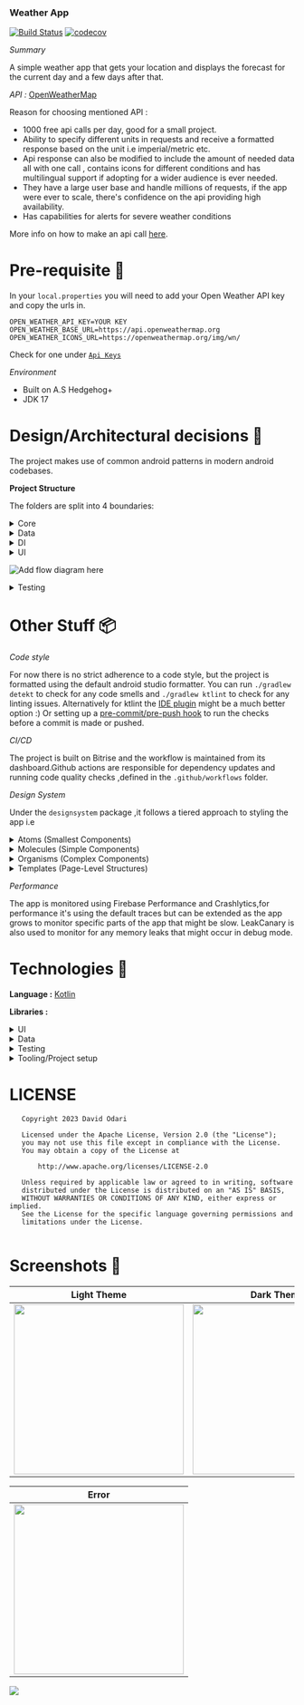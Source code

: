 ### Weather App

[![Build Status](https://app.bitrise.io/app/80f9b4627fc90757/status.svg?token=3KnRQl0WRfDT5UTzPDiRgA&branch=develop)](https://app.bitrise.io/app/80f9b4627fc90757)
[![codecov](https://codecov.io/gh/odaridavid/WeatherApp/branch/develop/graph/badge.svg?token=eZcGjGhF83)](https://codecov.io/gh/odaridavid/WeatherApp)

*Summary*

A simple weather app that gets your location and displays the forecast for the current day and a few
days after that.

*API :* [OpenWeatherMap](https://openweathermap.org/api)

Reason for choosing mentioned API :

- 1000 free api calls per day, good for a small project.
- Ability to specify different units in requests and receive a formatted response based on the unit
  i.e imperial/metric etc.
- Api response can also be modified to include the amount of needed data all with one call ,
  contains icons for different conditions and has multilingual support if adopting for a wider
  audience is ever needed.
- They have a large user base and handle millions of requests, if the app were ever to scale,
  there's confidence on the api providing high availability.
- Has capabilities for alerts for severe weather conditions

More info on how to make an api call [here](https://openweathermap.org/api/one-call-3#multi).

# Pre-requisite 📝

In your `local.properties` you will need to add your Open Weather API key and copy the urls in.

```properties
OPEN_WEATHER_API_KEY=YOUR KEY
OPEN_WEATHER_BASE_URL=https://api.openweathermap.org
OPEN_WEATHER_ICONS_URL=https://openweathermap.org/img/wn/
```

Check for one under  [`Api Keys`](https://home.openweathermap.org/api_keys)

*Environment*

- Built on A.S Hedgehog+
- JDK 17

# Design/Architectural decisions 📐

The project makes use of common android patterns in modern android codebases.

**Project Structure**

The folders are split into 4 boundaries:
<details>
  <summary>Core</summary> 
 Contains the models/data classes that are independent of any framework specific dependencies and represent the business logic. 
   In a Clean Arch world you can consider these as your domain classes and interfaces.
</details>

<details>
  <summary>Data</summary>
  Contains data sources , local or remote, this is where the implementation for such is kept. All
  data related actions and formatting happens in this layer as well.
  It may contain framework related dependencies to orchestrate and create instances of data stores
  like a database or shared preference etc.
  One common pattern used in this area is the repository pattern, which mediates data sources and
  acts as a source of truth to the consumer.
</details>

<details>
  <summary>DI</summary>
  This acts as the glue between the core ,data and UI.The UI relies on the core models and
  interfaces which are implemented in data.
</details>

<details>
  <summary>UI</summary>
  Contains the presentation layer of the app, the screen components and viewmodels. Framework
  specific dependencies are best suited for this layer.
  In this layer MVI is also used, it looks similar to MVVM but the difference is the actions from a
  screen a.k.a intents e.g ```HomeScreenIntent``` are predefined and are finite,making the
  the screen state a bit more predictable and it's easier to scan through what actions are possible
  from a given screen.

The screen state e.g ```HomeScreenViewState``` is also modelled as a class with immutable
properties and makes state management way easier by reducing the state whenever their is a new
update received.
Some design patterns that can be seen here are the Observer pattern when consuming the flow ->
state flows in the composables and provides a reactive app.
</details>

![Add flow diagram here](/docs/MVI.png)

<details>
  <summary>Testing</summary>

The data layer is unit tested by mocking out external dependencies and the ui layer on the
viewmodels, an integration test is written that makes use of fake,so as to mimic the real scenario
as much as possible over using mocks, which would also turn it to a unit test.
</details>

# Other Stuff 📦

*Code style*

For now there is no strict adherence to a code style, but the project is formatted using the default
android studio formatter.
You can run `./gradlew detekt` to check for any code smells and `./gradlew ktlint` to check for any
linting issues.
Alternatively for ktlint
the [IDE plugin](https://pinterest.github.io/ktlint/latest/install/setup/#recommended-setup) might
be a much better option :)
Or setting up
a [pre-commit/pre-push hook](https://pinterest.github.io/ktlint/latest/install/cli/#git-hooks) to
run the checks before a commit is made or pushed.

*CI/CD*

The project is built on Bitrise and the workflow is maintained from its dashboard.Github actions are
responsible for
dependency updates and running code quality checks ,defined in the `.github/workflows` folder.

*Design System*

Under the `designsystem` package ,it follows a tiered approach to styling the app i.e
<details>
<summary>Atoms (Smallest Components)</summary>
Typography:
Define font styles, sizes, and weights for headers, paragraphs, and other text elements.

Color Palette:
Establish a color palette with primary, secondary, and accent colors. Specify their usage in 
different contexts.

Icons:
Design a set of basic icons that represent common actions or concepts. Ensure consistency in style
and sizing.

Buttons:
Create button styles with variations for primary, secondary, and tertiary actions. Include states 
like hover and disabled.

Input Fields:
Design consistent styles for text inputs, checkboxes, radio buttons, and other form elements.
</details>
<details>
<summary>Molecules (Simple Components)</summary>
Form Elements:
Combine atoms to create complete form components. Ensure consistency in spacing and alignment.

Cards:
Combine text, images, and buttons to create card components. Define variations for different use cases.

Badges:
Assemble icons and text to create badge components for notifications or status indicators.

Avatars:
Design avatar components for user profiles, incorporating images or initials.
</details>
<details>
<summary>Organisms (Complex Components)</summary>
Navigation Bars:
Create a consistent navigation bar design that includes menus, icons, and navigation elements.

Headers and Footers:
Define headers and footers with appropriate spacing, logos, and navigation links.

Lists:
Assemble atoms and molecules to create list components, incorporating variations like simple lists, 
detailed lists, and nested lists.

Modals:
Design modal components for overlays or pop-ups, ensuring consistency in styles and behavior.
</details>
<details>
<summary>Templates (Page-Level Structures)</summary>
Page Layouts:
Establish consistent layouts for different types of pages (e.g., home page, product page, settings 
page).

Grid Systems:
Define grid systems that ensure alignment and consistency across various screen sizes.
</details>

*Performance*

The app is monitored using Firebase Performance and Crashlytics,for performance it's using the
default
traces but can be extended as the app grows to monitor specific parts of the app that might be slow.
LeakCanary is also used to monitor for any memory leaks that might occur in debug mode.

# Technologies 🔨

**Language :** [Kotlin](https://github.com/JetBrains/kotlin)

**Libraries :**
<details>
  <summary>UI</summary> 
  <a href="https://developer.android.com/jetpack/compose">Compose</a><br>
  <a href="https://coil-kt.github.io/coil/compose/">Coil</a><br>
  <a href="https://developer.android.com/guide/playcore/in-app-updates">InAppUpdate</a>
</details>

<details>
  <summary>Data</summary> 
  <a href="https://square.github.io/retrofit/">Retrofit</a><br>
  <a href="https://square.github.io/okhttp/">OkHTTP</a><br>
  <a href="https://kotlinlang.org/docs/serialization.html">kotlinx.serialization</a><br>
  <a href="https://developer.android.com/topic/libraries/architecture/datastore">Preference Data Store</a>
</details>

<details>
  <summary>Testing</summary> 
  <a href="https://junit.org/junit4/">JUnit</a><br>
  <a href="https://mockk.io/">Mockk</a><br>
  <a href="https://truth.dev/">Truth</a><br>
  <a href="https://github.com/cashapp/turbine">Turbine</a>
</details>

<details>
  <summary>Tooling/Project setup</summary>
  <a href="https://github.com/google/secrets-gradle-plugin">Gradle secrets plugin</a><br>
  <a href="https://developer.android.com/training/dependency-injection/hilt-android">Hilt (DI)</a><br>
  <a href="https://firebase.google.com/docs">Firebase - Crashlytics, Performance</a><br>
  <a href="https://www.bitrise.io/">Bitrise</a><br>
  <a href="https://about.codecov.io/">Codecov</a><br>
  <a href="https://github.com/detekt/detekt">Detekt</a><br>
  <a href="https://ktlint.github.io/">Ktlint</a><br>
  <a href="https://square.github.io/leakcanary/">LeakCanary</a><br>
  <a href="https://github.com/mikepenz/AboutLibraries">About Libraries</a><br>
  <a href="https://kotlinlang.org/docs/multiplatform.html">KMM</a>
</details>

# LICENSE

```
   Copyright 2023 David Odari

   Licensed under the Apache License, Version 2.0 (the "License");
   you may not use this file except in compliance with the License.
   You may obtain a copy of the License at

       http://www.apache.org/licenses/LICENSE-2.0

   Unless required by applicable law or agreed to in writing, software
   distributed under the License is distributed on an "AS IS" BASIS,
   WITHOUT WARRANTIES OR CONDITIONS OF ANY KIND, either express or implied.
   See the License for the specific language governing permissions and
   limitations under the License.
   
```

# Screenshots 📱

|                      Light Theme                      |                      Dark Theme                       |
|:-----------------------------------------------------:|:-----------------------------------------------------:|
| <img src="/docs/screenshots/white.png" width="300px"> | <img src="/docs/screenshots/black.png" width="300px"> |

|                        Error                        |
|:---------------------------------------------------:|
| <img src="/docs/screenshots/drk.png" width="300px"> |

![](https://media.giphy.com/media/hWvk9iUU4uBBeyBq0k/giphy.gif)


